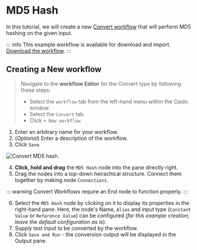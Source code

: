 # MD5 Hash

In this tutorial, we will create a new [Convert workflow](/concepts/workflows_intro.md#convert-workflows) that will perform MD5 hashing on the given input.

::: info
This example workflow is available for download and import. [Download the workflow](https://github.com/caido/documentation/tree/main/diagrams/data/Base64_Decode_Example.json).
:::

## Creating a New workflow

> Navigate to the **workflow Editor** for the Convert type by following these steps:
>
> - Select the `workflow` tab from the left-hand menu within the Caido window.
> - Select the `Convert` tab.
> - Click `+ New workflow`.

1. Enter an arbitrary name for your workflow.
2. (_Optional_) Enter a description of the workflow.
3. Click `Save`.

<img alt="Convert MD5 hash." src="/_images/md5_hash_example.png"/>

4. **Click, hold and drag** the `MD5 Hash` node into the pane directly right.
5. Drag the nodes into a top-down heirachical structure. Connect them together by making node `Connections`.

::: warning
Convert Workflows require an End node to function properly.
:::

6. Select the `MD5 Hash` node by clicking on it to display its properties in the right-hand pane. Here, the node's Name, `Alias` and input type (`Constant Value` or `Reference Value`) can be configured (_for this example creation, leave the default configuration as is_).
7. Supply test input to be converted by the workflow.
8. Click `Save and Run` - the conversion output will be displayed in the Output pane.
